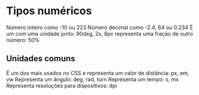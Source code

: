 # Tipos numéricos

<integer>       Número inteiro como -10 ou 223
<number>        Número decimal como -2.4, 64 ou 0.234
<dimension>     É um <number> com uma unidade junto: 90deg, 2s, 8px
<percentage>    representa uma fração de outro número: 50%

## Unidades comuns

<length>        É um dos mais usados no CSS e representa um valor de distância: px, em, vw
<angle>         Representa um ângulo: deg, rad, turn
<time>          Representa um tempo: s, ms
<resolution>    Representa resoluções para dispositivos: dpi